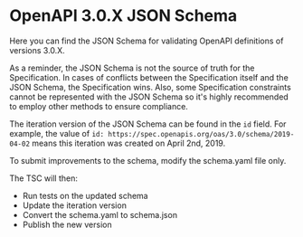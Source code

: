 # OpenAPI 3.0.X JSON Schema

Here you can find the JSON Schema for validating OpenAPI definitions of versions 3.0.X.

As a reminder, the JSON Schema is not the source of truth for the Specification. In cases of conflicts between the Specification itself and the JSON Schema, the Specification wins. Also, some Specification constraints cannot be represented with the JSON Schema so it's highly recommended to employ other methods to ensure compliance.

The iteration version of the JSON Schema can be found in the `id` field. For example, the value of `id: https://spec.openapis.org/oas/3.0/schema/2019-04-02` means this iteration was created on April 2nd, 2019.

To submit improvements to the schema, modify the schema.yaml file only.

The TSC will then:

* Run tests on the updated schema
* Update the iteration version
* Convert the schema.yaml to schema.json
* Publish the new version
